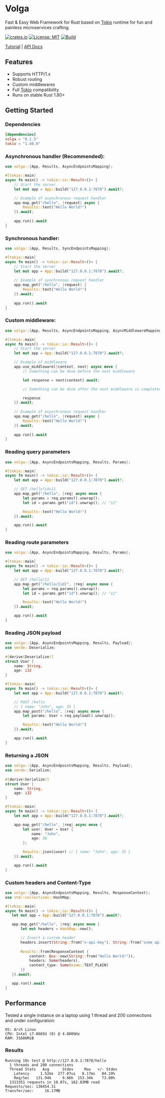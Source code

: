 # Volga
Fast & Easy Web Framework for Rust based on [Tokio](https://tokio.rs/) runtime for fun and painless microservices crafting.

[![crates.io](https://img.shields.io/badge/crates.io-0.1.5-blue)](https://crates.io/crates/volga)
[![License: MIT](https://img.shields.io/badge/License-MIT-violet.svg)](https://github.com/RomanEmreis/volga/blob/main/LICENSE)
[![Build](https://github.com/RomanEmreis/volga/actions/workflows/rust.yml/badge.svg)](https://github.com/RomanEmreis/volga/actions/workflows/rust.yml)

[Tutorial](https://romanemreis.github.io/volga-docs/) | [API Docs](https://docs.rs/volga/0.1.5/volga/)

## Features
* Supports HTTP/1.x
* Robust routing
* Custom middlewares
* Full [Tokio](https://tokio.rs/) compatibility
* Runs on stable Rust 1.80+
## Getting Started
### Dependencies
```toml
[dependencies]
volga = "0.1.5"
tokio = "1.40.0"
```
### Asynchronous handler (Recommended):
```rust
use volga::{App, Results, AsyncEndpointsMapping};

#[tokio::main]
async fn main() -> tokio::io::Result<()> {
    // Start the server
    let mut app = App::build("127.0.0.1:7878").await?;

    // Example of asynchronous request handler
    app.map_get("/hello", |request| async {
        Results::text("Hello World!")
    }).await;
    
    app.run().await
}
```
### Synchronous handler:
```rust
use volga::{App, Results, SyncEndpointsMapping};

#[tokio::main]
async fn main() -> tokio::io::Result<()> {
    // Start the server
    let mut app = App::build("127.0.0.1:7878").await?;
    
    // Example of synchronous request handler
    app.map_get("/hello", |request| {
        Results::text("Hello World!")
    }).await;
    
    app.run().await
}
```
### Custom middleware:
```rust
use volga::{App, Results, AsyncEndpointsMapping, AsyncMiddlewareMapping};

#[tokio::main]
async fn main() -> tokio::io::Result<()> {
    // Start the server
    let mut app = App::build("127.0.0.1:7878").await?;

    // Example of middleware
    app.use_middleware(|context, next| async move {
        // Something can be done before the next middleware

        let response = next(context).await;

        // Something can be done after the next middleware is completed

        response
    }).await;
    
    // Example of asynchronous request handler
    app.map_get("/hello", |request| async {
        Results::text("Hello World!")
    }).await;
    
    app.run().await
}
```
### Reading query parameters
```rust
use volga::{App, AsyncEndpointsMapping, Results, Params};

#[tokio::main]
async fn main() -> tokio::io::Result<()> {
    let mut app = App::build("127.0.0.1:7878").await?;

    // GET /hello?id=11
    app.map_get("/hello", |req| async move {
        let params = req.params().unwrap();
        let id = params.get("id").unwrap(); // "11"

        Results::text("Hello World!")
    }).await;

    app.run().await
}
```
### Reading route parameters
```rust
use volga::{App, AsyncEndpointsMapping, Results, Params};

#[tokio::main]
async fn main() -> tokio::io::Result<()> {
    let mut app = App::build("127.0.0.1:7878").await?;

    // GET /hello/11
    app.map_get("/hello/{id}", |req| async move {
        let params = req.params().unwrap();
        let id = params.get("id").unwrap(); // "11"

        Results::text("Hello World!")
    }).await;

    app.run().await
}
```
### Reading JSON payload
```rust
use volga::{App, AsyncEndpointsMapping, Results, Payload};
use serde::Deserialize;
 
#[derive(Deserialize)]
struct User {
    name: String,
    age: i32
}

#[tokio::main]
async fn main() -> tokio::io::Result<()> {
    let mut app = App::build("127.0.0.1:7878").await?;

    // POST /hello
    // { name: "John", age: 35 }
    app.map_post("/hello", |req| async move {
        let params: User = req.payload().unwrap();

        Results::text("Hello World!")
    }).await;

    app.run().await
}
```
### Returning a JSON
```rust
use volga::{App, AsyncEndpointsMapping, Results, Payload};
use serde::Serialize;
 
#[derive(Serialize)]
struct User {
    name: String,
    age: i32
}

#[tokio::main]
async fn main() -> tokio::io::Result<()> {
    let mut app = App::build("127.0.0.1:7878").await?;

    app.map_get("/hello", |req| async move {
        let user: User = User {
            name: "John",
            age: 35
        };

        Results::json(&user) // { name: "John", age: 35 }
    }).await;

    app.run().await
}
```
### Custom headers and Content-Type
```rust
use volga::{App, AsyncEndpointsMapping, Results, ResponseContext};
use std::collections::HashMap;

#[tokio::main]
async fn main() -> tokio::io::Result<()> {
   let mut app = App::build("127.0.0.1:7878").await?;

   app.map_get("/hello", |req| async move {
       let mut headers = HashMap::new();

       // Insert a custom header
       headers.insert(String::from("x-api-key"), String::from("some api key"));
       
       Results::from(ResponseContext {
           content: Box::new(String::from("Hello World!")),
           headers: Some(headers),
           content_type: Some(mime::TEXT_PLAIN)
       })
   }).await;

   app.run().await
}
```
## Performance
Tested a single instance on a laptop using 1 thread and 200 connections and under configuration:
```
OS: Arch Linux
CPU: Intel i7-8665U (8) @ 4.800GHz
RAM: 31686MiB
```
### Results
```
Running 10s test @ http://127.0.0.1:7878/hello
  1 threads and 200 connections
  Thread Stats   Avg      Stdev     Max   +/- Stdev
    Latency     1.52ms  277.07us   8.17ms   84.19%
    Req/Sec   131.94k     9.66k  153.34k    73.00%
  1313351 requests in 10.07s, 162.83MB read
Requests/sec: 130454.31
Transfer/sec:     16.17MB
```

